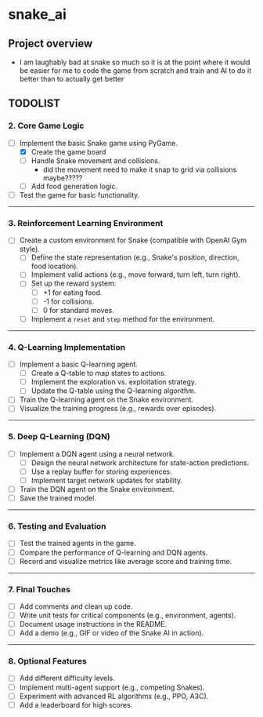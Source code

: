 # snake_ai
## Project overview
- I am laughably bad at snake so much so it is at the point where it would be easier for me to code the game from scratch and train and AI to do it better than to actually get better


## TODOLIST
### **2. Core Game Logic**
- [ ] Implement the basic Snake game using PyGame.
  - [x] Create the game board
  - [ ] Handle Snake movement and collisions.
      - did the movement need to make it snap to grid via collisions maybe?????
  - [ ] Add food generation logic.
- [ ] Test the game for basic functionality.

---

### **3. Reinforcement Learning Environment**
- [ ] Create a custom environment for Snake (compatible with OpenAI Gym style).
  - [ ] Define the state representation (e.g., Snake's position, direction, food location).
  - [ ] Implement valid actions (e.g., move forward, turn left, turn right).
  - [ ] Set up the reward system:
    - [ ] +1 for eating food.
    - [ ] -1 for collisions.
    - [ ] 0 for standard moves.
  - [ ] Implement a `reset` and `step` method for the environment.

---

### **4. Q-Learning Implementation**
- [ ] Implement a basic Q-learning agent.
  - [ ] Create a Q-table to map states to actions.
  - [ ] Implement the exploration vs. exploitation strategy.
  - [ ] Update the Q-table using the Q-learning algorithm.
- [ ] Train the Q-learning agent on the Snake environment.
- [ ] Visualize the training progress (e.g., rewards over episodes).

---

### **5. Deep Q-Learning (DQN)**
- [ ] Implement a DQN agent using a neural network.
  - [ ] Design the neural network architecture for state-action predictions.
  - [ ] Use a replay buffer for storing experiences.
  - [ ] Implement target network updates for stability.
- [ ] Train the DQN agent on the Snake environment.
- [ ] Save the trained model.

---

### **6. Testing and Evaluation**
- [ ] Test the trained agents in the game.
- [ ] Compare the performance of Q-learning and DQN agents.
- [ ] Record and visualize metrics like average score and training time.

---

### **7. Final Touches**
- [ ] Add comments and clean up code.
- [ ] Write unit tests for critical components (e.g., environment, agents).
- [ ] Document usage instructions in the README.
- [ ] Add a demo (e.g., GIF or video of the Snake AI in action).

---

### **8. Optional Features**
- [ ] Add different difficulty levels.
- [ ] Implement multi-agent support (e.g., competing Snakes).
- [ ] Experiment with advanced RL algorithms (e.g., PPO, A3C).
- [ ] Add a leaderboard for high scores.
